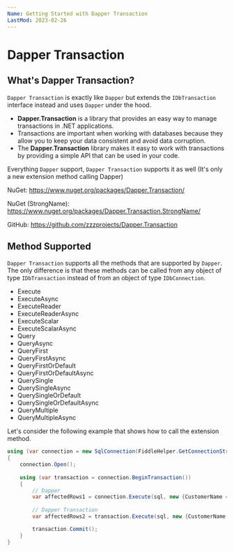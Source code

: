 ```yaml
---
Name: Getting Started with Dapper Transaction
LastMod: 2023-02-26
---
```


# Dapper Transaction

## What's Dapper Transaction?

`Dapper Transaction` is exactly like `Dapper` but extends the `IDbTransaction` interface instead and uses `Dapper` under the hood.

 - **Dapper.Transaction** is a library that provides an easy way to manage transactions in .NET applications. 
 - Transactions are important when working with databases because they allow you to keep your data consistent and avoid data corruption. 
 - The **Dapper.Transaction** library makes it easy to work with transactions by providing a simple API that can be used in your code.


Everything `Dapper` support, `Dapper Transaction` supports it as well (It's only a new extension method calling Dapper)

NuGet: https://www.nuget.org/packages/Dapper.Transaction/

NuGet (StrongName): https://www.nuget.org/packages/Dapper.Transaction.StrongName/

GitHub: https://github.com/zzzprojects/Dapper.Transaction

## Method Supported

`Dapper Transaction` supports all the methods that are supported by `Dapper`. The only difference is that these methods can be called from any object of type `IDbTransaction` instead of from an object of type `IDbConnection`.

- Execute
- ExecuteAsync
- ExecuteReader
- ExecuteReaderAsync
- ExecuteScalar
- ExecuteScalarAsync
- Query
- QueryAsync
- QueryFirst
- QueryFirstAsync
- QueryFirstOrDefault
- QueryFirstOrDefaultAsync
- QuerySingle
- QuerySingleAsync
- QuerySingleOrDefault
- QuerySingleOrDefaultAsync
- QueryMultiple
- QueryMultipleAsync

Let's consider the following example that shows how to call the extension method.

```csharp
using (var connection = new SqlConnection(FiddleHelper.GetConnectionStringSqlServerW3Schools()))
{
	connection.Open();
	
	using (var transaction = connection.BeginTransaction())
	{
		// Dapper
		var affectedRows1 = connection.Execute(sql, new {CustomerName = "Mark"}, transaction: transaction);
		
		// Dapper Transaction
		var affectedRows2 = transaction.Execute(sql, new {CustomerName = "Mark"});

		transaction.Commit();
	}
}
```

